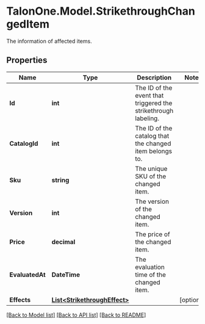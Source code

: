 # TalonOne.Model.StrikethroughChangedItem
The information of affected items.
## Properties

Name | Type | Description | Notes
------------ | ------------- | ------------- | -------------
**Id** | **int** | The ID of the event that triggered the strikethrough labeling. | 
**CatalogId** | **int** | The ID of the catalog that the changed item belongs to. | 
**Sku** | **string** | The unique SKU of the changed item. | 
**Version** | **int** | The version of the changed item. | 
**Price** | **decimal** | The price of the changed item. | 
**EvaluatedAt** | **DateTime** | The evaluation time of the changed item. | 
**Effects** | [**List&lt;StrikethroughEffect&gt;**](StrikethroughEffect.md) |  | [optional] 

[[Back to Model list]](../README.md#documentation-for-models) [[Back to API list]](../README.md#documentation-for-api-endpoints) [[Back to README]](../README.md)

